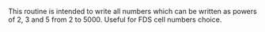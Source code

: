 This routine is intended to write all numbers which can be written as powers of 2, 3 and 5 from 2 to 5000. 
Useful for FDS cell numbers choice.

